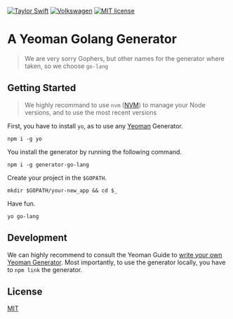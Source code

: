 [![Taylor Swift](https://img.shields.io/badge/secured%20by-taylor%20swift-brightgreen.svg)](https://twitter.com/SwiftOnSecurity)
[![Volkswagen](https://auchenberg.github.io/volkswagen/volkswargen_ci.svg?v=1)](https://github.com/auchenberg/volkswagen)
[![MIT license](http://img.shields.io/badge/license-MIT-brightgreen.svg)](http://opensource.org/licenses/MIT)

# A Yeoman Golang Generator

> We are very sorry Gophers, but other names for the generator where taken, so we choose `go-lang`

## Getting Started

> We highly recommand to use `nvm` ([NVM](https://github.com/creationix/nvm)) to manage your Node versions, and to use the most recent versions

First, you have to install `yo`, as to use any [Yeoman](http://yeoman.io/) Generator. 

```
npm i -g yo
```

You install the generator by running the following command.

```
npm i -g generator-go-lang
```

Create your project in the `$GOPATH`.

```
mkdir $GOPATH/your-new_app && cd $_
```

Have fun.

```
yo go-lang
```

## Development

We can highly recommend to consult the Yeoman Guide to [write your own Yeoman Generator](http://yeoman.io/authoring/). Most importantly, to use the generator locally, you have to `npm link` the generator.

## License
[MIT](/LICENSE)